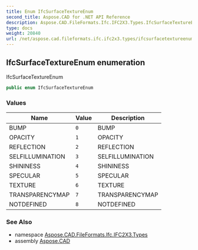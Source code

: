 ```yaml
---
title: Enum IfcSurfaceTextureEnum
second_title: Aspose.CAD for .NET API Reference
description: Aspose.CAD.FileFormats.Ifc.IFC2X3.Types.IfcSurfaceTextureEnum enum. IfcSurfaceTextureEnum
type: docs
weight: 20840
url: /net/aspose.cad.fileformats.ifc.ifc2x3.types/ifcsurfacetextureenum/
---
```

## IfcSurfaceTextureEnum enumeration

IfcSurfaceTextureEnum

```csharp
public enum IfcSurfaceTextureEnum
```

### Values

| Name | Value | Description |
| --- | --- | --- |
| BUMP | `0` | BUMP |
| OPACITY | `1` | OPACITY |
| REFLECTION | `2` | REFLECTION |
| SELFILLUMINATION | `3` | SELFILLUMINATION |
| SHININESS | `4` | SHININESS |
| SPECULAR | `5` | SPECULAR |
| TEXTURE | `6` | TEXTURE |
| TRANSPARENCYMAP | `7` | TRANSPARENCYMAP |
| NOTDEFINED | `8` | NOTDEFINED |

### See Also

* namespace [Aspose.CAD.FileFormats.Ifc.IFC2X3.Types](../../aspose.cad.fileformats.ifc.ifc2x3.types/)
* assembly [Aspose.CAD](../../)


